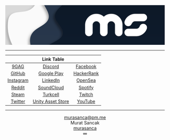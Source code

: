 <!--
	. . . . . . . .  . . . . . . . .
	. . . . . . . .  . . . . . . . .
	. .   . .   . .  . .            
	. .   . .   . .  . .
	. .   . .   . .              . .
	. .   . .   . .              . .
	. .   . .   . .  . . . . . . . .
	. .   . .   . .  . . . . . . . .
  -->
<img alt="Murat Sancak" src="https://raw.githubusercontent.com/murasanca/Database/main/MS/msW1024x256.png"/>
<hr>
<table align="center">
	<thead align="center">
		<tr>
			<th colspan="3">Link Table</th>
		</tr>
	</thead>
	<tbody>
		<tr align="center">
			<td><a href="https://9gag.com/u/murasanca" target="_blank">9GAG</a></td>
			<td><a href="https://discord.com/invite/4GAWJ33" target="_blank">Discord</a></td>
			<td><a href="https://www.facebook.com/murasanca" target="_blank">Facebook</a></td>
		</tr>
		<tr align="center">
			<td><a href="https://github.com/murasanca" target="_blank">GitHub</a></td>
			<td><a href="https://play.google.com/store/apps/dev?id=4724211746826930416" target="_blank">Google Play</a></td>
			<td><a href="https://www.hackerrank.com/murasanca" target="_blank">HackerRank</a></td>
		</tr>
		<tr align="center">
			<td><a href="https://www.instagram.com/murasanca/" target="_blank">Instagram</a></td>
			<td><a href="https://www.linkedin.com/in/murasanca/" target="_blank">LinkedIn</a></td>
			<td><a href="https://opensea.io/murasanca" target="_blank">OpenSea</a></td>
		</tr>
		<tr align="center">
			<td><a href="https://www.reddit.com/user/murasanca" target="_blank">Reddit</a></td>
			<td><a href="https://soundcloud.com/murasanca" target="_blank">SoundCloud</a></td>
			<td><a href="https://open.spotify.com/user/murasanca" target="_blank">Spotify</a></td>
		</tr>
		<tr align="center">
			<td><a href="https://steamcommunity.com/id/murasanca/" target="_blank">Steam</a></td>
			<td><a href="https://gelecegiyazanlar.turkcell.com.tr/kisi/murasanca" target="_blank">Turkcell</a></td>
			<td><a href="https://www.twitch.tv/murasanca" target="_blank">Twitch</a></td>
		</tr>
		<tr align="center">
			<td><a href="https://twitter.com/murasanca" target="_blank">Twitter</a></td>
			<td><a href="https://assetstore.unity.com/publishers/57959" target="_blank">Unity Asset Store</a></td>
			<td><a href="https://www.youtube.com/MuratSancak" target="_blank">YouTube</a></td>
		</tr>
	</tbody>
</table>
<hr>
<p align="center">
	<a href="mailto:murasanca@pm.me" target="_blank">murasanca@pm.me</a>
	<br>
	Murat Sancak
	<br>
	<a href="https://www.murasanca.com" target="_blank">murasanca</a>
	<br>
	∞
</p>
